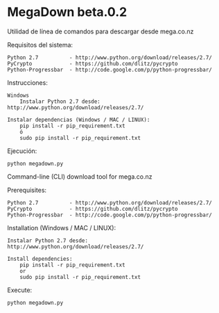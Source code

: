 MegaDown beta.0.2
===============

Utilidad de línea de comandos para descargar desde mega.co.nz

Requisitos del sistema:
	
	Python 2.7          - http://www.python.org/download/releases/2.7/
    PyCrypto            - https://github.com/dlitz/pycrypto
    Python-Progressbar  - http://code.google.com/p/python-progressbar/

Instrucciones:

	Windows
		Instalar Python 2.7 desde: http://www.python.org/download/releases/2.7/

	Instalar dependencias (Windows / MAC / LINUX):
		pip install -r pip_requirement.txt	
		ó
		sudo pip install -r pip_requirement.txt	


Ejecución:

    python megadown.py




Command-line (CLI) download tool for mega.co.nz


Prerequisites:
	
	Python 2.7          - http://www.python.org/download/releases/2.7/
    PyCrypto            - https://github.com/dlitz/pycrypto
    Python-Progressbar  - http://code.google.com/p/python-progressbar/

Installation (Windows / MAC / LINUX):
	
	Instalar Python 2.7 desde: http://www.python.org/download/releases/2.7/

	Install dependencies:
		pip install -r pip_requirement.txt	
		or
		sudo pip install -r pip_requirement.txt	
    
Execute:

    python megadown.py
    
